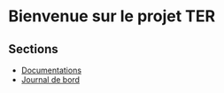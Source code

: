 # Bienvenue sur le projet TER

## Sections

- [Documentations](docs/boot_sequence.md)
- [Journal de bord](journal/semaine1.md)
